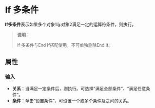 # If 多条件

**If多条件**表示如果多个对象1与对象2满足一定的运算符条件，则执行。

>**说明：**
>
>If 多条件与End If搭配使用，不可单独删除End If。

## 属性

### 输入

- **关系**：当满足一定条件后，则执行。可选择“满足全部条件”、“满足任意条件”。
- **条件**：单击“设置条件”，可设置一个或多个条件及之间的关系。
